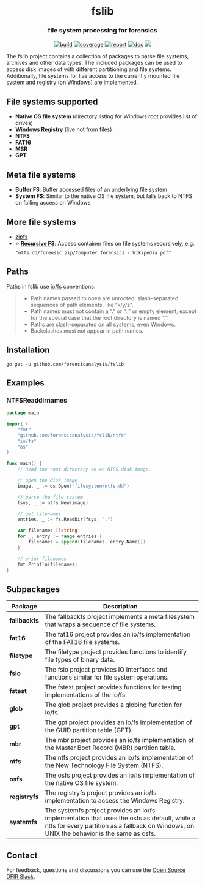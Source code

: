<h1 align="center">fslib</h1>
<h3 align="center">file system processing for forensics</h3>

<p  align="center">
 <a href="https://github.com/forensicanalysis/fslib/actions"><img src="https://github.com/forensicanalysis/fslib/workflows/CI/badge.svg" alt="build" /></a>
 <a href="https://codecov.io/gh/forensicanalysis/fslib"><img src="https://codecov.io/gh/forensicanalysis/fslib/branch/master/graph/badge.svg" alt="coverage" /></a>
 <a href="https://goreportcard.com/report/github.com/forensicanalysis/fslib"><img src="https://goreportcard.com/badge/github.com/forensicanalysis/fslib" alt="report" /></a>
 <a href="https://godoc.org/github.com/forensicanalysis/fslib"><img src="https://godoc.org/github.com/forensicanalysis/fslib?status.svg" alt="doc" /></a>
 <a href="https://app.fossa.io/projects/git%2Bgithub.com%2Fforensicanalysis%2Ffslib?ref=badge_shield" alt="FOSSA Status"><img src="https://app.fossa.io/api/projects/git%2Bgithub.com%2Fforensicanalysis%2Ffslib.svg?type=shield"/></a>
</p>


The fslib project contains a collection of packages to parse file
systems, archives and other data types. The included packages can be used to
access disk images of with different partitioning and file systems.
Additionally, file systems for live access to the currently mounted file system
and registry (on Windows) are implemented.

## File systems supported

- **Native OS file system** (directory listing for Windows root provides list of drives)
- **Windows Registry** (live not from files)
- **NTFS**
- **FAT16**
- **MBR**
- **GPT**

## Meta file systems

- **Buffer FS**: Buffer accessed files of an underlying file system
- **System FS**: Similar to the native OS file system, but falls back to NTFS on failing access on Windows

## More file systems

- [zipfs](http://github.com/forensicanalysis/zipfs)
- ⭐ **[Recursive FS](http://github.com/forensicanalysis/recursivefs)**: Access container files on file systems recursively, e.g. `"ntfs.dd/forensic.zip/Computer forensics - Wikipedia.pdf"`

## Paths

Paths in fslib use [io/fs](https://tip.golang.org/pkg/io/fs/#ValidPath) conventions:

> - Path names passed to open are unrooted, slash-separated sequences of path elements, like “x/y/z”.
> - Path names must not contain a “.” or “..” or empty element, except for the special case that the root directory is named “.”.
> - Paths are slash-separated on all systems, even Windows.
> - Backslashes must not appear in path names.

## Installation

``` shell
go get -u github.com/forensicanalysis/fslib
```



## Examples

### NTFSReaddirnames
``` go
package main

import (
	"fmt"
	"github.com/forensicanalysis/fslib/ntfs"
	"io/fs"
	"os"
)

func main() {
	// Read the root directory on an NTFS disk image.

	// open the disk image
	image, _ := os.Open("filesystem/ntfs.dd")

	// parse the file system
	fsys, _ := ntfs.New(image)

	// get filenames
	entries, _ := fs.ReadDir(fsys, ".")

	var filenames []string
	for _, entry := range entries {
		filenames = append(filenames, entry.Name())
	}

	// print filenames
	fmt.Println(filenames)
}

```


## Subpackages

| Package | Description |
| --- | --- |
| **fallbackfs** | The fallbackfs project implements a meta filesystem that wraps a sequence of file systems. |
| **fat16** | The fat16 project provides an io/fs implementation of the FAT16 file systems. |
| **filetype** | The filetype project provides functions to identify file types of binary data. |
| **fsio** | The fsio project provides IO interfaces and functions similar for file system operations. |
| **fstest** | The fstest project provides functions for testing implementations of the io/fs. |
| **glob** | The glob project provides a globing function for io/fs. |
| **gpt** | The gpt project provides an io/fs implementation of the GUID partition table (GPT). |
| **mbr** | The mbr project provides an io/fs implementation of the Master Boot Record (MBR) partition table. |
| **ntfs** | The ntfs project provides an io/fs implementation of the New Technology File System (NTFS). |
| **osfs** | The osfs project provides an io/fs implementation of the native OS file system. |
| **registryfs** | The registryfs project provides an io/fs implementation to access the Windows Registry. |
| **systemfs** | The systemfs project provides an io/fs implementation that uses the osfs as default, while a ntfs for every partition as a fallback on Windows, on UNIX the behavior is the same as osfs. |


## Contact

For feedback, questions and discussions you can use the [Open Source DFIR Slack](https://github.com/open-source-dfir/slack).

